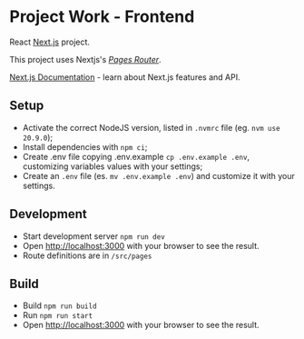 # Project Work - Frontend

React [Next.js](https://nextjs.org) project.

This project uses Nextjs's [_Pages Router_](https://nextjs.org/docs/pages).

[Next.js Documentation](https://nextjs.org/docs) - learn about Next.js features and API.

## Setup

- Activate the correct NodeJS version, listed in `.nvmrc` file (eg. `nvm use 20.9.0`);
- Install dependencies with `npm ci`;
- Create .env file copying .env.example `cp .env.example .env`, customizing variables values with your settings;
- Create an `.env` file (es. `mv .env.example .env`) and customize it with your settings.

## Development

- Start development server `npm run dev`
- Open [http://localhost:3000](http://localhost:3000) with your browser to see the result.
- Route definitions are in `/src/pages`

## Build

- Build `npm run build`
- Run `npm run start`
- Open [http://localhost:3000](http://localhost:3000) with your browser to see the result.
